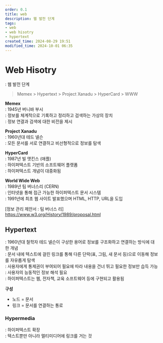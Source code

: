 ```yaml
---
order: 0.1
title: web
description: 웹 발전 단계
tags:
- web
- web hisotry
- hypertext
created_time: 2024-08-29 19:51
modified_time: 2024-10-01 06:35
---
```


# Web Hisotry 
: 웹 발전 단계

> Memex > Hypertext > Project Xanadu > HyperCard > WWW

**Memex**  
: 1945년 버니바 부시  
: 정보를 체계적으로 기록하고 정리하고 검색하는 가상의 장치  
: 정보 연결과 검색에 대한 비전을 제시  

**Project Xanadu**  
: 1960년대 테드 넬슨  
: 모든 문서를 서로 연결하고 비선형적으로 정보를 탐색  

**HyperCard**  
: 1987년 빌 앳킨스 (애플)  
: 하이퍼텍스트 기반의 소프트웨어 플랫폼  
: 하이퍼텍스트 개념이 대중화됨  

**World Wide Web**  
: 1989년 팀 버너스리 (CERN)  
: 인터넷을 통해 접근 가능한 하이퍼텍스트 문서 시스템  
: 1991년에 최초 웹 사이트 발표했으며 HTML, HTTP, URL을 도입  

[정보 관리 제안서 : 팀 버너스 리]  
https://www.w3.org/History/1989/proposal.html



## Hypertext
: 1960년대 철학자 테드 넬슨이 구상한 용어로 정보를 구조화하고 연결하는 방식에 대한 개념  
: 문서 내에 텍스트에 걸린 링크를 통해 다른 단락(표, 그림, 새 문서 등)으로 이동해 정보를 자유롭게 탐색  
: 사용자에게 통제권이 부여되어 필요에 따라 내용을 건너 뛰고 필요한 정보만 습득 가능  
: 사용자의 능동적인 정보 해석 필요  
: 하이퍼텍스트는 웹, 전자책, 교육 소프트웨어 등에 구현되고 활용됨  

**구성**  
- 노드 = 문서
- 링크 = 문서를 연결하는 통로  



### Hypermedia
: 하이퍼텍스트 확장  
: 텍스트뿐만 아니라 멀티미디어에 링크를 거는 것  
